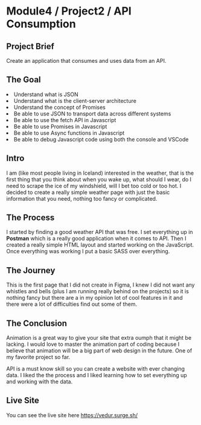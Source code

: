 # Module4 / Project2 /  API Consumption 

## Project Brief

Create an application that consumes and uses data from an API.

## The Goal

<li>Understand what is JSON</li>
<li>Understand what is the client-server architecture</li>
<li>Understand the concept of Promises</li>
<li>Be able to use JSON to transport data across different systems</li>
<li>Be able to use the fetch API in Javascript</li>
<li>Be able to use Promises in Javascript</li>
<li>Be able to use Async functions in Javascript</li>
<li>Be able to debug Javascript code using both the console and VSCode</li>

## Intro

I am (like most people living in Iceland) interested in the weather, that is the first thing that you think about when you wake up, what should I wear, do I need to scrape the ice of my windshield, will I bet too cold or too hot. I decided to create a really simple weather page with just the basic information that you need, nothing too fancy or complicated. 

## The Process

I started by finding a good weather API that was free. I set everything up in <strong>Postman</strong> which is a really good application when it comes to API. Then I created a really simple HTML layout and started working on the JavaScript. Once everything was working I put a basic SASS over everything. 

## The Journey

This is  the first page that I did not create in Figma, I knew I did not want any whistles and bells (plus I am running really behind on the projects) so it is nothing fancy but there are a in my opinion lot of cool features in it and there were a lot of difficulties find out some of them. 

## The Conclusion

Animation is a great way to give your site that extra oumph that it might be lacking. I would love to master the animation part of coding because I believe that animation will be a big part of web design in the future. One of my favorite project so far.

API is a must know skill so you can create a website with ever changing data. I liked the the process and I liked learning how to set everything up and working with the data. 

## Live Site

You can see the live site here
https://vedur.surge.sh/

